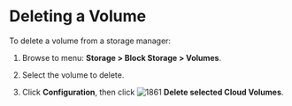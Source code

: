 # Deleting a Volume

To delete a volume from a storage manager:

1. Browse to menu: **Storage > Block Storage > Volumes**.

2. Select the volume to delete.

3. Click **Configuration**, then
    click ![1861](../images/1861.png) **Delete selected Cloud Volumes**.

